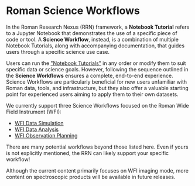 # Roman Science Workflows
In the Roman Research Nexus (RRN) framework, a **Notebook Tutorial** refers to a Jupyter Notebook that demonstrates the use of a specific piece of code or tool. A **Science Workflow**, instead, is a combination of multiple Notebook Tutorials, along with accompanying documentation, that guides users through a specific science use case.

Users can run the ["Notebook Tutorials"](./tutorials.md) in any order or modify them to suit specific data or science goals. However, following the sequence outlined in the **Science Workflows** ensures a complete, end-to-end experience. Science Workflows are particularly beneficial for new users unfamiliar with Roman data, tools, and infrastructure, but they also offer a valuable starting point for experienced users aiming to apply them to their own datasets.

We currently support three Science Workflows focused on the Roman Wide Field Instrument (WFI):
- [WFI Data Simulation](./workflows/wfi-data-sim.md)
- [WFI Data Analysis](./workflows/wfi-data-analysis.md)
- [WFI Observation Planning](./workflows/wfi-obs-plan.md)

There are many potential workflows beyond those listed here. Even if yours is not explicitly mentioned, the RRN can likely support your specific workflow!

Although the current content primarily focuses on WFI imaging mode, more content on spectroscopic products will be available in future releases.
